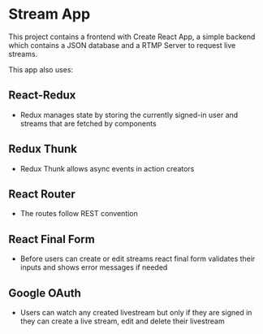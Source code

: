 # Stream App

This project contains a frontend with Create React App, a simple backend which contains a JSON database and a RTMP Server to request live streams.

This app also uses:

## React-Redux

-   Redux manages state by storing the currently signed-in user and streams that are fetched by components

## Redux Thunk

-   Redux Thunk allows async events in action creators

## React Router

-   The routes follow REST convention

## React Final Form

-   Before users can create or edit streams react final form validates their inputs and shows error messages if needed

## Google OAuth

-   Users can watch any created livestream but only if they are signed in they can create a live stream, edit and delete their livestream
